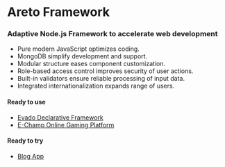 # Areto Framework

### Adaptive Node.js Framework to accelerate web development

- Pure modern JavaScript optimizes coding.
- MongoDB simplify development and support.
- Modular structure eases component customization.
- Role-based access control improves security of user actions.
- Built-in validators ensure reliable processing of input data.
- Integrated internationalization expands range of users.

#### Ready to use

- [Evado Declarative Framework](https://github.com/mkhorin/evado)
- [E-Champ Online Gaming Platform](https://github.com/mkhorin/e-champ)

#### Ready to try

- [Blog App](https://github.com/mkhorin/areto-basic-demo)